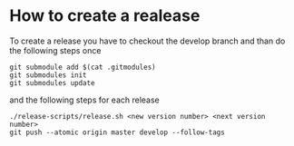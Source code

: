 # How to create a realease

To create a release you have to checkout the develop branch and than do the following steps
once

    git submodule add $(cat .gitmodules)    
    git submodules init
    git submodules update
    
and the following steps for each release
    
    ./release-scripts/release.sh <new version number> <next version number>
    git push --atomic origin master develop --follow-tags 
    
